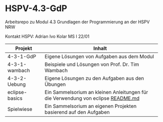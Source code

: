 # HSPV-4.3-GdP
Arbeitsrepo zu Modul 4.3 Grundlagen der Programmierung an der HSPV NRW

Kontakt HSPV:
Adrian Ivo Kolar
MS I 22/01


| Projekt | Inhalt |
|---------|--------|
| 4-3-1-GdP | Eigene Lösungen von Aufgaben aus dem Modul |
| 4-3-1-wambach | Beispiele und Lösungen von Prof. Dr. Tim Wambach |
| 4-3-2-Uebung | Eigene Lösungen zu den Aufgaben aus den Übungen |
| eclipse-basics | Ein Sammelsorium an kleinen Anleitungen für die Verwendung von eclipse [README.md](eclipse-basics/README.md) |
| Spielwiese | Ein Sammelsorium an eigenen Projekten basierend auf den Aufgaben |